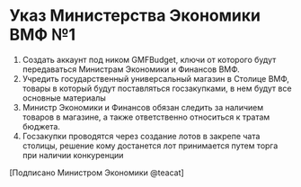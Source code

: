 # Указ Министерства Экономики ВМФ №1

1. Создать аккаунт под ником GMFBudget, ключи от которого будут передаваться Министрам Экономики и Финансов ВМФ.
2. Учредить государственный универсальный магазин в Столице ВМФ, товары в который будут поставляться госзакупками, в нем будут все основные материалы
3. Министр Экономики и Финансов обязан следить за наличием товаров в магазине, а также ответственно относиться к тратам бюджета.
4. Госзакупки проводятся через создание лотов в закрепе чата столицы, решение кому достанется лот принимается путем торга при наличии конкуренции

[Подписано Министром Экономики @teacat]
